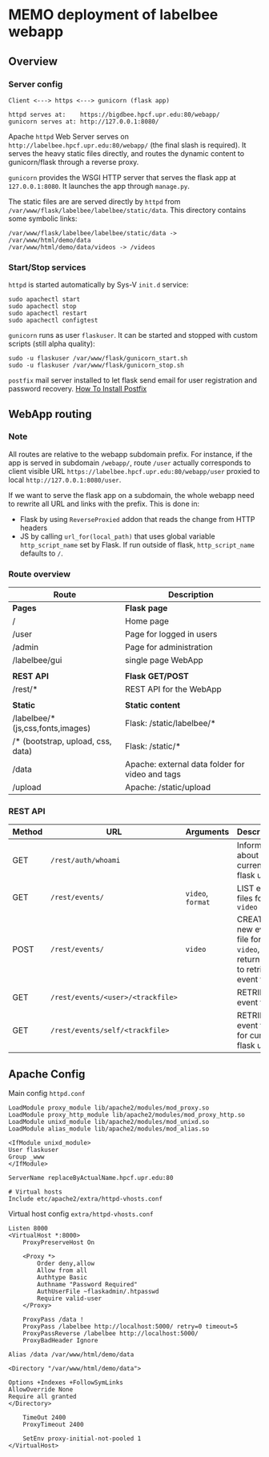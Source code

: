 # MEMO deployment of labelbee webapp

Overview
------------

### Server config

```
Client <---> https <---> gunicorn (flask app)

httpd serves at:    https://bigdbee.hpcf.upr.edu:80/webapp/
gunicorn serves at: http://127.0.0.1:8080/
```

Apache `httpd` Web Server serves on `http://labelbee.hpcf.upr.edu:80/webapp/` (the final slash is required). It serves the heavy static files directly, and routes the dynamic content to gunicorn/flask through a reverse proxy. 

`gunicorn` provides the WSGI HTTP server that serves the flask app at `127.0.0.1:8080`. It launches the app through `manage.py`.

The static files are are served directly by `httpd` from `/var/www/flask/labelbee/labelbee/static/data`. This directory contains some symbolic links:

```
/var/www/flask/labelbee/labelbee/static/data -> /var/www/html/demo/data
/var/www/html/demo/data/videos -> /videos
```

### Start/Stop services

`httpd` is started automatically by Sys-V `init.d` service:

```
sudo apachectl start
sudo apachectl stop
sudo apachectl restart
sudo apachectl configtest
```

`gunicorn` runs as user `flaskuser`. It can be started and stopped with custom scripts (still alpha quality):

```
sudo -u flaskuser /var/www/flask/gunicorn_start.sh
sudo -u flaskuser /var/www/flask/gunicorn_stop.sh
```

`postfix` mail server installed to let flask send email for user registration and password recovery. 
[How To Install Postfix](https://www.digitalocean.com/community/tutorials/how-to-install-postfix-on-centos-6)


WebApp routing
----------------

### Note 

All routes are relative to the webapp subdomain prefix. For instance, if the app is served in subdomain `/webapp/`, route `/user` actually corresponds to client visible URL `https://labelbee.hpcf.upr.edu:80/webapp/user` proxied to local `http://127.0.0.1:8080/user`.

If we want to serve the flask app on a subdomain, the whole webapp need to rewrite all URL and links with the prefix. This is done in:

- Flask by using `ReverseProxied` addon that reads the change from HTTP headers
- JS by calling `url_for(local_path)` that uses global variable `http_script_name` set by Flask. If run outside of flask, `http_script_name` defaults to `/`.

### Route overview

| Route     | Description    |
| --------- | --- |
| **Pages** | **Flask page**
| /               | Home page |
| /user           | Page for logged in users |
| /admin          | Page for administration | |
| /labelbee/gui   | single page WebApp |
| |
| **REST API** | **Flask GET/POST**
| /rest/*         | REST API for the WebApp |
| |
| **Static**   | **Static content**
| /labelbee/* (js,css,fonts,images)    | Flask: /static/labelbee/* |
| /* (bootstrap, upload, css, data)    | Flask: /static/*
| /data     | Apache: external data folder for video and tags |
| /upload   | Apache: /static/upload  |

### REST API

| Method    | URL    | Arguments | Description |
| --------- | --- | ------ | ----- |
| GET   | `/rest/auth/whoami` | | Information about current flask user |
| GET   | `/rest/events/`     | `video`, `format` | LIST event files for `video` |
| POST   | `/rest/events/`     | `video` | CREATE new event file for `video`, return URI to retrieve event file |
| GET   | `/rest/events/<user>/<trackfile>`     | | RETRIEVE event file |
| GET   | `/rest/events/self/<trackfile>`     | | RETRIEVE event file for current flask user |


Apache Config
-------------

Main config `httpd.conf`

```
LoadModule proxy_module lib/apache2/modules/mod_proxy.so
LoadModule proxy_http_module lib/apache2/modules/mod_proxy_http.so
LoadModule unixd_module lib/apache2/modules/mod_unixd.so
LoadModule alias_module lib/apache2/modules/mod_alias.so

<IfModule unixd_module>
User flaskuser
Group _www
</IfModule>

ServerName replaceByActualName.hpcf.upr.edu:80

# Virtual hosts
Include etc/apache2/extra/httpd-vhosts.conf
```

Virtual host config `extra/httpd-vhosts.conf`

```
Listen 8000
<VirtualHost *:8000>
    ProxyPreserveHost On

    <Proxy *>
        Order deny,allow
        Allow from all
        Authtype Basic
        Authname "Password Required"
        AuthUserFile ~flaskadmin/.htpasswd
        Require valid-user
    </Proxy>

    ProxyPass /data !
    ProxyPass /labelbee http://localhost:5000/ retry=0 timeout=5
    ProxyPassReverse /labelbee http://localhost:5000/
    ProxyBadHeader Ignore

Alias /data /var/www/html/demo/data

<Directory "/var/www/html/demo/data"> 

Options +Indexes +FollowSymLinks
AllowOverride None
Require all granted
</Directory>

    TimeOut 2400
    ProxyTimeout 2400

    SetEnv proxy-initial-not-pooled 1
</VirtualHost>

